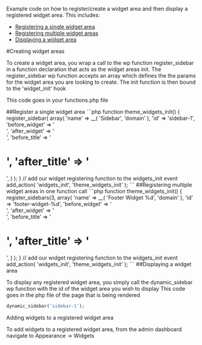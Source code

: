 Example code on how to register/create a widget area and then display a registered widget area.
This includes:
- [Registering a single widget area](#register-single)
- [Registering multiple widget areas](#register-multiple)
- [Displaying a widget area](#display)


#Creating widget areas

To create a widget area, you wrap a call to the wp function register_sidebar in a function declaration
that acts as the widget areas init. The register_sidebar wp function accepts an array which defines the
the params for the widget area you are looking to create. The init function is then bound to the 'widget_init'
hook 

This code goes in your functions.php file

<a name="register-single"/>
##Register a single widget area
```php
function theme_widgets_init() {
	register_sidebar( array(
		'name'          => __( 'Sidebar', 'domain' ),
		'id'            => 'sidebar-1',
		'before_widget' => '<aside id="%1$s" class="widget %2$s">',
		'after_widget'  => '</aside>',
		'before_title'  => '<h1 class="widget-title">',
		'after_title'   => '</h1>',
	) );
}
// add our widget registering function to the widgets_init event
add_action( 'widgets_init', 'theme_widgets_init' );
```
<a name="register-multiple"/>
##Registering multiple widget areas in one function call
```php
function theme_widgets_init() {
	register_sidebars(3, array(
		'name'          => __( 'Footer Widget %d', 'domain' ),
		'id'            => 'footer-widget-%d',
		'before_widget' => '<aside id="%1$s" class="widget %2$s">',
		'after_widget'  => '</aside>',
		'before_title'  => '<h1 class="widget-title">',
		'after_title'   => '</h1>',
	) );
}
// add our widget registering function to the widgets_init event
add_action( 'widgets_init', 'theme_widgets_init' );
```
<a name="display"/>
##Displaying a widget area

To display any registered widget area, you simply call the dynamic_sidebar
wp function with the id of the widget area you wish to display
This code goes in the php file of the page that is being rendered

```php
dynamic_sidebar('sidebar-1');
```

Adding widgets to a registered widget area

To add widgets to a registered widget area, from the admin dashboard navigate to Appearance -> Widgets






